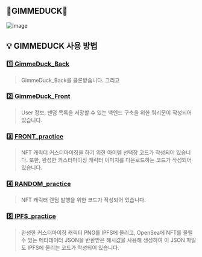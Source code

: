 ## 🐤GIMMEDUCK🐤

![image](https://user-images.githubusercontent.com/100677209/172299249-47e598e3-c5bc-4eec-9bb1-114950c5bd8e.png)


<!--

**Here are some ideas to get you started:**

🙋‍♀️ A short introduction - what is your organization all about?
🌈 Contribution guidelines - how can the community get involved?
👩‍💻 Useful resources - where can the community find your docs? Is there anything else the community should know?
🍿 Fun facts - what does your team eat for breakfast?
🧙 Remember, you can do mighty things with the power of [Markdown](https://docs.github.com/github/writing-on-github/getting-started-with-writing-and-formatting-on-github/basic-writing-and-formatting-syntax)
-->

## 💡 GIMMEDUCK 사용 방법



### [1️⃣ GimmeDuck_Back](https://github.com/GimmeDuck/GimmeDuck_Back)

> GimmeDuck_Back를 클론받습니다. 
그리고

### [2️⃣ GimmeDuck_Front](https://github.com/GimmeDuck/GimmeDuck_Front) 

> User 정보, 팬덤 목록을 저장할 수 있는 백엔드 구축을 위한 쿼리문이 작성되어 있습니다.


### [3️⃣ FRONT_practice](https://github.com/GimmeDuck/FRONT_practice.git)

> NFT 캐릭터 커스터마이징을 하기 위한 아이템 선택창 코드가 작성되어 있습니다.
또한, 완성한 커스터마이징 캐릭터 이미지를 다운로드하는 코드가 작성되어 있습니다.

### [4️⃣ RANDOM_practice](https://github.com/GimmeDuck/RANDOM_practice.git)

> NFT 캐릭터 랜덤 발행을 위한 코드가 작성되어 있습니다.

### [5️⃣ IPFS_practice](https://github.com/GimmeDuck/IPFS_practice.git)

> 완성한 커스터마이징 캐릭터 PNG를 IPFS에 올리고, OpenSea에 NFT를 올릴 수 있는 메타데이터 JSON을 반환받은 해시값을 사용해 생성하여 이 JSON 파일도 IPFS에 올리는 코드가 작성되어 있습니다.


